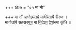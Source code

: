 +++
title = "०५ मा नो"

+++
मा नो॑ अ॒ग्नेऽम॑तये॒ मावीर॑तायै रीरधः ।  
मागोता॑यै सहसस्पुत्र॒ मा नि॒देऽप॒ द्वेषां॒स्या कृ॑धि ॥